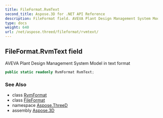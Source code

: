 ```yaml
---
title: FileFormat.RvmText
second_title: Aspose.3D for .NET API Reference
description: FileFormat field. AVEVA Plant Design Management System Model in text format
type: docs
weight: 640
url: /net/aspose.threed/fileformat/rvmtext/
---
```

## FileFormat.RvmText field

AVEVA Plant Design Management System Model in text format

```csharp
public static readonly RvmFormat RvmText;
```

### See Also

* class [RvmFormat](../../../aspose.threed.formats/rvmformat/)
* class [FileFormat](../)
* namespace [Aspose.ThreeD](../../fileformat/)
* assembly [Aspose.3D](../../../)



